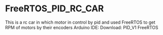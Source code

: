 # FreeRTOS_PID_RC_CAR
This is a rc car in which motor in control by pid and used FreeRTOS to get RPM of motors by their encoders
Arduino IDE:
Download:
PID_V1
FreeRTOS
